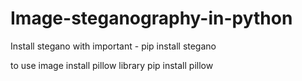 # Image-steganography-in-python

Install stegano with 
important - pip install stegano

to use image install pillow library
pip install pillow

